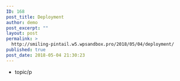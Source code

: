 ```yaml
---
ID: 168
post_title: Deployment
author: demo
post_excerpt: ""
layout: post
permalink: >
  http://smiling-pintail.w5.wpsandbox.pro/2018/05/04/deployment/
published: true
post_date: 2018-05-04 21:30:23
---
```

- topic/p